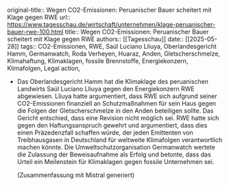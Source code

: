 original-title:: Wegen CO2-Emissionen: Peruanischer Bauer scheitert mit Klage gegen RWE
url:: https://www.tagesschau.de/wirtschaft/unternehmen/klage-peruanischer-bauer-rwe-100.html
title:: Wegen CO2-Emissionen: Peruanischer Bauer scheitert mit Klage gegen RWE
authors:: [[Tagesschau]]
date:: [[2025-05-28]]
tags:: CO2-Emissionen, RWE, Saúl Luciano Lliuya, Oberlandesgericht Hamm, Germanwatch, Roda Verheyen, Huaraz, Anden, Gletscherschmelze, Klimahaftung, Klimaklagen, fossile Brennstoffe, Energiekonzern, Klimafolgen, Legal action,

- Das Oberlandesgericht Hamm hat die Klimaklage des peruanischen Landwirts Saúl Luciano Lliuya gegen den Energiekonzern RWE abgewiesen. Lliuya hatte argumentiert, dass RWE sich aufgrund seiner CO2-Emissionen finanziell an Schutzmaßnahmen für sein Haus gegen die Folgen der Gletscherschmelze in den Anden beteiligen sollte. Das Gericht entschied, dass eine Revision nicht möglich sei. RWE hatte sich gegen den Haftungsanspruch gewehrt und argumentiert, dass dies einen Präzedenzfall schaffen würde, der jeden Emittenten von Treibhausgasen in Deutschland für weltweite Klimafolgen verantwortlich machen könnte. Die Umweltschutzorganisation Germanwatch wertete die Zulassung der Beweisaufnahme als Erfolg und betonte, dass das Urteil ein Meilenstein für Klimaklagen gegen fossile Unternehmen sei.
  
  (Zusammenfassung mit Mistral generiert)